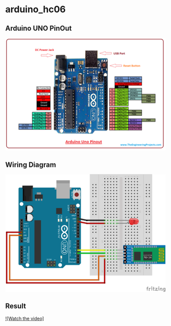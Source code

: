 # arduino_hc06

## Arduino UNO PinOut
![Alt text](https://github.com/KhairulIzwan/arduino_hc06/blob/master/img/Introduction-to-Arduino-UNO.png)

## Wiring Diagram
![Alt text](https://github.com/KhairulIzwan/arduino_hc06/blob/master/img/HC06_LED_Blink.png)

## Result
[![Watch the video]](https://youtu.be/vt5fpE0bzSY)
